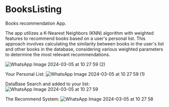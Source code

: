 # BooksListing
Books recommendation App.

The app utilizes a K-Nearest Neighbors (KNN) algorithm with weighted features to recommend books based on a user's personal list. This approach involves calculating the similarity between books in the user's list and other books in the database, considering various weighted parameters to determine the most relevant recommendations.
 
![WhatsApp Image 2024-03-05 at 10 27 59 (2)](https://github.com/nitay658/booksListing-main/assets/62909311/7cebc68e-9c59-4183-8f86-abd718b134c6)

Your Personal List:
![WhatsApp Image 2024-03-05 at 10 27 59 (1)](https://github.com/nitay658/booksListing-main/assets/62909311/4095fa44-1e95-4257-a1e7-3174a6eb20fe)

DataBase Search and added to your list:
![WhatsApp Image 2024-03-05 at 10 27 59](https://github.com/nitay658/booksListing-main/assets/62909311/1897ac6b-d13c-4e9f-a8e1-8bf2e7b8c328)


The Recommend System:
![WhatsApp Image 2024-03-05 at 10 27 58](https://github.com/nitay658/booksListing-main/assets/62909311/df65ec65-9723-4ac1-ab0c-5b0d060ab110)

